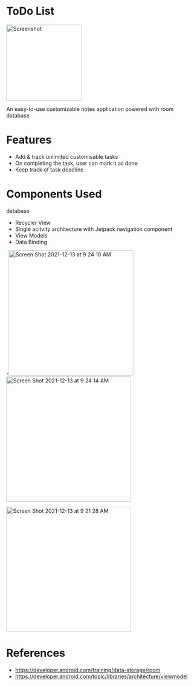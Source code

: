 # ToDo List

<img src="https://user-images.githubusercontent.com/92260200/143501586-1ab8ad33-ff57-4a11-abe5-ab221b7f4a5f.png" alt="Screenshot" width="200"/>


An easy-to-use customizable notes application powered with room database

# Features

- Add & track unlimited customisable tasks
- On completing the task, user can mark it as done 
- Keep track of task deadline

# Components Used


 database
- Recycler View
- Single acitvity architecture with Jetpack navigation component
- View Models
- Data Binding



-<img width="330" alt="Screen Shot 2021-12-13 at 9 24 10 AM" src="https://user-images.githubusercontent.com/92260200/146131104-7659f47c-dbd3-483c-a8ce-9daf189f8caf.png"><img width="330" alt="Screen Shot 2021-12-13 at 9 24 14 AM" src="https://user-images.githubusercontent.com/92260200/146131082-a2ad8846-c639-4b90-a959-b330c36c7a2b.png">

<img width="330" alt="Screen Shot 2021-12-13 at 9 21 28 AM" src="https://user-images.githubusercontent.com/92260200/146131123-d1c1d970-84ce-49c2-8c53-2f36b046c8b0.png">










# References

- https://developer.android.com/training/data-storage/room
- https://developer.android.com/topic/libraries/architecture/viewmodel




